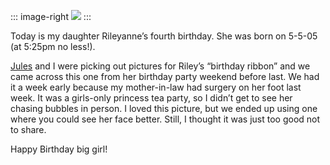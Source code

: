 ::: image-right
[![](http://image.devhawk.net/blog-content/20090505-2029-happy-birthday-riley/HappyBdayRiley_thumb.jpg)](http://image.devhawk.net/blog-content/20090505-2029-happy-birthday-riley/HappyBdayRiley.jpg) 
:::

Today is my daughter Rileyanne’s fourth birthday. She was born on 5-5-05 (at
5:25pm no less!).

[Jules](http://techiewife.spaces.live.com/) and I were picking out
pictures for Riley’s “birthday ribbon” and we came across this one from
her birthday party weekend before last. We had it a week early because
my mother-in-law had surgery on her foot last week. It was a girls-only
princess tea party, so I didn’t get to see her chasing bubbles in
person. I loved this picture, but we ended up using one where you could
see her face better. Still, I thought it was just too good not to share.

Happy Birthday big girl!
